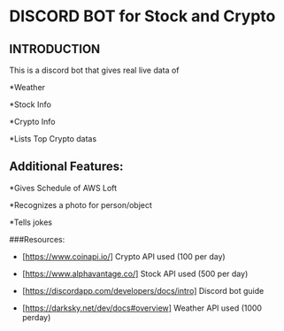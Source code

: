# DISCORD BOT for Stock and Crypto

## INTRODUCTION
This is a discord bot that gives real live data of

*Weather

*Stock Info

*Crypto Info

*Lists Top Crypto datas

## Additional Features:

*Gives Schedule of AWS Loft

*Recognizes a photo for person/object

*Tells jokes



###Resources:

* [https://www.coinapi.io/] Crypto API used (100 per day)

* [https://www.alphavantage.co/] Stock API used (500 per day)

* [https://discordapp.com/developers/docs/intro] Discord bot guide

* [https://darksky.net/dev/docs#overview] Weather API used (1000 perday)
